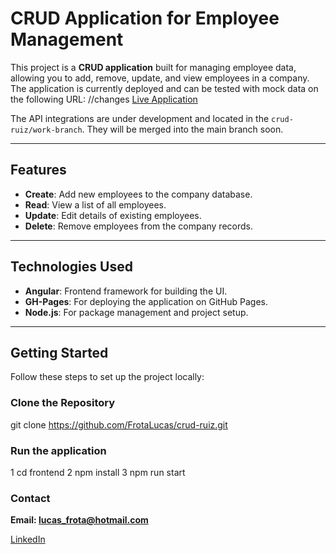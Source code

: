 # CRUD Application for Employee Management

This project is a **CRUD application** built for managing employee data, allowing you to add, remove, update, and view employees in a company. The application is currently deployed and can be tested with mock data on the following URL:
//changes
[Live Application](https://frotalucas.github.io/crud-ruiz/)

The API integrations are under development and located in the `crud-ruiz/work-branch`. They will be merged into the main branch soon.

---

## Features

- **Create**: Add new employees to the company database.
- **Read**: View a list of all employees.
- **Update**: Edit details of existing employees.
- **Delete**: Remove employees from the company records.

---

## Technologies Used

- **Angular**: Frontend framework for building the UI.
- **GH-Pages**: For deploying the application on GitHub Pages.
- **Node.js**: For package management and project setup.

---

## Getting Started

Follow these steps to set up the project locally:

### Clone the Repository

git clone https://github.com/FrotaLucas/crud-ruiz.git

### Run the application

1 cd frontend
2 npm install
3 npm run start

### Contact

**Email: lucas_frota@hotmail.com**

[LinkedIn](https://www.linkedin.com/in/lucas-dias-frota-9020b2126/)

```

```
